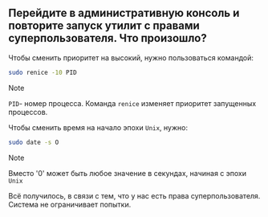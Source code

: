 ## Перейдите в административную консоль и повторите запуск утилит с правами суперпользователя. Что произошло?

Чтобы сменить приоритет на высокий, нужно пользоваться командой: 

```bash
sudo renice -10 PID
```

> [!NOTE]
> `PID`- номер процесса. 
> Команда `renice` изменяет приоритет запущенных процессов.

Чтобы сменить время на начало эпохи `Unix`, нужно: 

```bash
sudo date -s O
```

> [!NOTE]
> Вместо '0' может быть любое значение в секундах, начиная с эпохи `Unix`
	

Всё получилось, в связи с тем, что у нас есть права суперпользователя. 
Система не ограничивает попытки.